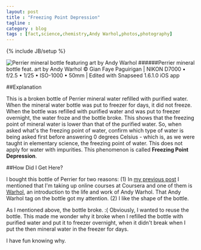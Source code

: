 ```yaml
---
layout: post
title : "Freezing Point Depression"
tagline : 
category : blog
tags : [fact,science,chemistry,Andy Warhol,photos,photography]
---
```

{% include JB/setup %}

![Perrier mineral bottle featuring art by Andy Warhol](http://i.imgur.com/Yxc9cUT.jpg)
######Perrier mineral bottle feat. art by Andy Warhol &copy; Gian Faye Paguirigan | NIKON D7000 &bullet; f/2.5 &bullet; 1/25 &bullet; ISO-1000 &bullet; 50mm | Edited with Snapseed 1.6.1.0 iOS app

##Explanation

This is a broken bottle of Perrier mineral water refilled with purified water. When the mineral water bottle was put to freezer for days, it did not freeze. When the bottle was refilled with purified water and was put to freezer overnight, the water froze and the bottle broke. This shows that the freezing point of mineral water is lower than that of the purified water. So, when asked what's the freezing point of water, confirm which type of water is being asked first before answering 0 degrees Celsius - which is, as we were taught in elementary science, the freezing point of water. This does not apply for water with impurities. This phenomenon is called **Freezing Point Depression**.

##How Did I Get Here?

I bought this bottle of Perrier for two reasons: (1) In [my previous post](/blog/mooc-summer-2014/) I mentioned that I'm taking up online courses at Coursera and one of them is [Warhol](https://www.coursera.org/course/warhol), an introduction to the life and work of Andy Warhol. That Andy Warhol tag on the bottle got my attention. (2) I like the shape of the bottle. 

As I mentioned above, the bottle broke. :( Obviously, I wanted to reuse the bottle. This made me wonder why it broke when I refilled the bottle with purified water and put it to freezer overnight, when it didn't break when I put the then mineral water in the freezer for days. 

I have fun knowing why.